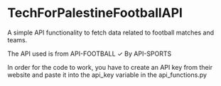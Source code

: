 # TechForPalestineFootballAPI


A simple API functionality to fetch data related to football matches and teams.

The API used is from API-FOOTBALL
✓
By API-SPORTS

In order for the code to work, you have to create an API key from their website and paste it into the api_key variable in the api_functions.py
